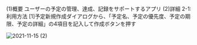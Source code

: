 (1)概要
ユーザーの予定の管理、達成、記録をサポートするアプリ
(2)詳細
2-1:利用方法
[1]予定新規作成ダイアログから、「予定名、予定の優先度、予定の期限、予定の詳細」の4項目を記入して作成ボタンを押す

![2021-11-15 (2)](https://user-images.githubusercontent.com/85385454/141724813-51739bc5-7601-4d2c-9052-d135ca1d3dbd.png)
